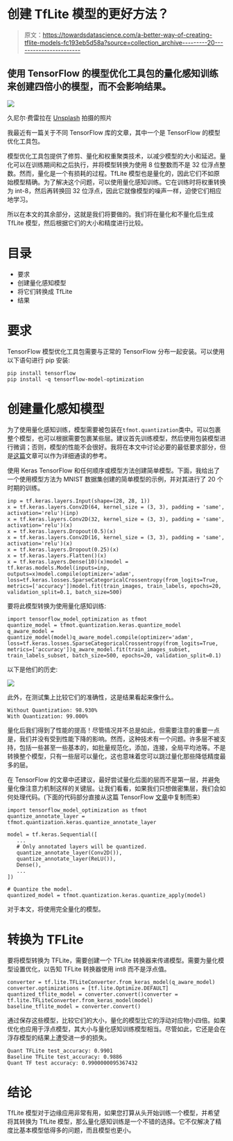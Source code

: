 # 创建 TfLite 模型的更好方法？

> 原文：<https://towardsdatascience.com/a-better-way-of-creating-tflite-models-fc193eb5d58a?source=collection_archive---------20----------------------->

## 使用 TensorFlow 的模型优化工具包的量化感知训练来创建四倍小的模型，而不会影响结果。

![](img/d87d7d97c3f8eeb14b92079f522d7ad4.png)

久尼尔·费雷拉在 [Unsplash](https://unsplash.com?utm_source=medium&utm_medium=referral) 拍摄的照片

我最近有一篇关于不同 TensorFlow 库的文章，其中一个是 TensorFlow 的模型优化工具包。

</unexplored-tensorflow-libraries-for-computer-vision-db515b1868e5>  

模型优化工具包提供了修剪、量化和权重聚类技术，以减少模型的大小和延迟。量化可以在训练期间和之后执行，并将模型转换为使用 8 位整数而不是 32 位浮点整数。然而，量化是一个有损耗的过程。TfLite 模型也是量化的，因此它们不如原始模型精确。为了解决这个问题，可以使用量化感知训练。它在训练时将权重转换为 int-8，然后再转换回 32 位浮点，因此它就像模型的噪声一样，迫使它们相应地学习。

所以在本文的其余部分，这就是我们将要做的。我们将在量化和不量化后生成 TfLite 模型，然后根据它们的大小和精度进行比较。

# 目录

*   要求
*   创建量化感知模型
*   将它们转换成 TfLite
*   结果

# 要求

TensorFlow 模型优化工具包需要与正常的 TensorFlow 分布一起安装。可以使用以下语句进行 pip 安装:

```
pip install tensorflow
pip install -q tensorflow-model-optimization
```

# 创建量化感知模型

为了使用量化感知训练，模型需要被包装在`tfmot.quantization`类中。可以包裹整个模型，也可以根据需要包裹某些层。建议首先训练模型，然后使用包装模型进行微调；否则，模型的性能不会很好。我将在本文中讨论必要的最低要求部分，但是[这篇](https://www.tensorflow.org/model_optimization/guide/quantization/training_comprehensive_guide)文章可以作为详细通读的参考。

使用 Keras TensorFlow 和任何顺序或模型方法创建简单模型。下面，我给出了一个使用模型方法为 MNIST 数据集创建的简单模型的示例，并对其进行了 20 个时期的训练。

```
inp = tf.keras.layers.Input(shape=(28, 28, 1))
x = tf.keras.layers.Conv2D(64, kernel_size = (3, 3), padding = 'same', activation='relu')(inp)
x = tf.keras.layers.Conv2D(32, kernel_size = (3, 3), padding = 'same', activation='relu')(x)
x = tf.keras.layers.Dropout(0.5)(x)
x = tf.keras.layers.Conv2D(16, kernel_size = (3, 3), padding = 'same', activation='relu')(x)
x = tf.keras.layers.Dropout(0.25)(x)
x = tf.keras.layers.Flatten()(x)
x = tf.keras.layers.Dense(10)(x)model = tf.keras.models.Model(inputs=inp, outputs=x)model.compile(optimizer='adam', loss=tf.keras.losses.SparseCategoricalCrossentropy(from_logits=True, metrics=['accuracy'])model.fit(train_images, train_labels, epochs=20, validation_split=0.1, batch_size=500)
```

要将此模型转换为使用量化感知训练:

```
import tensorflow_model_optimization as tfmot
quantize_model = tfmot.quantization.keras.quantize_model
q_aware_model = quantize_model(model)q_aware_model.compile(optimizer='adam', loss=tf.keras.losses.SparseCategoricalCrossentropy(from_logits=True, metrics=['accuracy'])q_aware_model.fit(train_images_subset, train_labels_subset, batch_size=500, epochs=20, validation_split=0.1)
```

以下是他们的历史:

![](img/ef83921013e766865552ba67a799ca4e.png)

此外，在测试集上比较它们的准确性，这是结果看起来像什么。

```
Without Quantization: 98.930%
With Quantization: 99.000%
```

量化后我们得到了性能的提高！尽管情况并不总是如此，但需要注意的重要一点是，我们并没有受到性能下降的影响。然而，这种技术有一个问题。许多层不被支持，包括一些甚至一些基本的，如批量规范化，添加，连接，全局平均池等。不是转换整个模型，只有一些层可以量化，这也意味着您可以跳过量化那些降低精度最多的层。

在 TensorFlow 的文章中还建议，最好尝试量化后面的层而不是第一层，并避免量化像注意力机制这样的关键层。让我们看看，如果我们只想做密集层，我们会如何处理代码。(下面的代码部分直接从这篇 TensorFlow [文章](https://blog.tensorflow.org/2020/04/quantization-aware-training-with-tensorflow-model-optimization-toolkit.html)中复制而来)

```
import tensorflow_model_optimization as tfmot
quantize_annotate_layer = tfmot.quantization.keras.quantize_annotate_layer

model = tf.keras.Sequential([
   ...
   # Only annotated layers will be quantized.
   quantize_annotate_layer(Conv2D()),
   quantize_annotate_layer(ReLU()),
   Dense(),
   ...
])

# Quantize the model.
quantized_model = tfmot.quantization.keras.quantize_apply(model)
```

对于本文，将使用完全量化的模型。

# 转换为 TFLite

要将模型转换为 TFLite，需要创建一个 TFLite 转换器来传递模型。需要为量化模型设置优化，以告知 TFLite 转换器使用 int8 而不是浮点值。

```
converter = tf.lite.TFLiteConverter.from_keras_model(q_aware_model)
converter.optimizations = [tf.lite.Optimize.DEFAULT]
quantized_tflite_model = converter.convert()converter = tf.lite.TFLiteConverter.from_keras_model(model)
baseline_tflite_model = converter.convert()
```

通过保存这些模型，比较它们的大小，量化的模型比它的浮动对应物小四倍。如果优化也应用于浮点模型，其大小与量化感知训练模型相当。尽管如此，它还是会在浮存模型的结果上遭受进一步的损失。

```
Quant TFLite test_accuracy: 0.9901 
Baseline TFLite test_accuracy: 0.9886 
Quant TF test accuracy: 0.9900000095367432
```

# 结论

TfLite 模型对于边缘应用非常有用，如果您打算从头开始训练一个模型，并希望将其转换为 TfLite 模型，那么量化感知训练是一个不错的选择。它不仅解决了精度比基本模型低得多的问题，而且模型也更小。